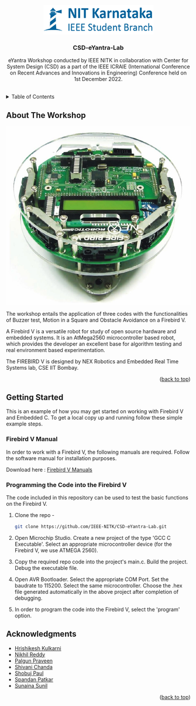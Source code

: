 <!-- Improved compatibility of back to top link: See: https://github.com/othneildrew/Best-README-Template/pull/73 -->
<a name="readme-top"></a>
<!--
*** Thanks for checking out the Best-README-Template. If you have a suggestion
*** that would make this better, please fork the repo and create a pull request
*** or simply open an issue with the tag "enhancement".
*** Don't forget to give the project a star!
*** Thanks again! Now go create something AMAZING! :D
-->



<!-- PROJECT SHIELDS -->
<!--
*** I'm using markdown "reference style" links for readability.
*** Reference links are enclosed in brackets [ ] instead of parentheses ( ).
*** See the bottom of this document for the declaration of the reference variables
*** for contributors-url, forks-url, etc. This is an optional, concise syntax you may use.
*** https://www.markdownguide.org/basic-syntax/#reference-style-links
-->

<!-- PROJECT LOGO -->
<br />
<div align="center">
  <a href="https://https://github.com/IEEE-NITK/CSD-eYantra-Lab">
    <img src="images/logo.png" alt="Logo" width="300" height="80">
  </a>

<h3 align="center">CSD-eYantra-Lab</h3>

  <p align="center">
    eYantra Workshop conducted by IEEE NITK in collaboration with Center for System Design (CSD) as a part of the IEEE ICRAIE (International Conference on Recent Advances and Innovations in Engineering) Conference held on 1st December 2022.
    <br />
    <br />
  </p>
</div>


<!-- TABLE OF CONTENTS -->
<details>
  <summary>Table of Contents</summary>
  <ol>
    <li>
      <a href="#about-the-workshop">About the Workshop</a>
    </li>
    <li>
      <a href="#getting-started">Getting Started</a>
      <ul>
        <li><a href="#prerequisites">Firebird V Manual</a></li>
        <li><a href="#installation">Programming the Code into the Firebird V</a></li>
      </ul>
    <li><a href="#acknowledgments">Acknowledgments</a></li>
  </ol>
</details>



<!-- ABOUT THE WORKSHOP -->
## About The Workshop

![Fire Bird V](images/firebirdv.jpeg)

The workshop entails the application of three codes with the functionalities of Buzzer test, Motion in a Square and Obstacle Avoidance on a Firebird V. 

A Firebird V is a versatile robot for study of open source hardware and embedded systems. It is an AtMega2560 microcontroller based robot, which provides the developer an excellent base for algorithm testing and real environment based experimentation. 

The FIREBIRD V is designed by NEX Robotics and Embedded Real Time Systems lab, CSE IIT Bombay.

<p align="right">(<a href="#readme-top">back to top</a>)</p>


<!-- GETTING STARTED -->
## Getting Started

This is an example of how you may get started on working with Firebird V and Embedded C.
To get a local copy up and running follow these simple example steps.

### Firebird V Manual

In order to work with a Firebird V, the following manuals are required. Follow the software manual for installation purposes.

Download here : <a href="https://github.com/IEEE-NITK/CSD-eYantra-Lab/tree/main/assets">Firebird V Manuals</a>

### Programming the Code into the Firebird V

The code included in this repository can be used to test the basic functions on the Firebird V.

1. Clone the repo - 
   ```sh
   git clone https://github.com/IEEE-NITK/CSD-eYantra-Lab.git
   ```

2. Open Microchip Studio. Create a new project of the type 'GCC C Executable'. Select an appropriate microcontroller device (for the Firebird V, we use ATMEGA 2560). 

3. Copy the required repo code into the project's main.c. Build the project. Debug the executable file. 

4. Open AVR Bootloader. Select the appropriate COM Port. Set the baudrate to 115200. Select the same microcontroller. Choose the .hex file generated automatically in the above project after completion of debugging.

5. In order to program the code into the Firebird V, select the 'program' option.

<!-- ACKNOWLEDGMENTS -->
## Acknowledgments

* [Hrishikesh Kulkarni](https://github.com/HrishiCoolkarni)
* [Nikhil Reddy](https://github.com/nikhilreddy2002)
* [Palgun Praveen](https://github.com/Palgun7)
* [Shivani Chanda](https://github.com/Shivani-Chanda)
* [Shobuj Paul](https://github.com/Shobuj-Paul)
* [Spandan Patkar](https://github.com/SpandanPatkar)
* [Sunaina Sunil](https://github.com/SunainaSunil)


<p align="right">(<a href="#readme-top">back to top</a>)</p>



<!-- MARKDOWN LINKS & IMAGES -->
<!-- https://www.markdownguide.org/basic-syntax/#reference-style-links -->
[contributors-shield]: https://img.shields.io/github/contributors/github_username/repo_name.svg?style=for-the-badge
[contributors-url]: https://github.com/github_username/repo_name/graphs/contributors
[forks-shield]: https://img.shields.io/github/forks/github_username/repo_name.svg?style=for-the-badge
[forks-url]: https://github.com/github_username/repo_name/network/members
[stars-shield]: https://img.shields.io/github/stars/github_username/repo_name.svg?style=for-the-badge
[stars-url]: https://github.com/github_username/repo_name/stargazers
[issues-shield]: https://img.shields.io/github/issues/github_username/repo_name.svg?style=for-the-badge
[issues-url]: https://github.com/github_username/repo_name/issues
[license-shield]: https://img.shields.io/github/license/github_username/repo_name.svg?style=for-the-badge
[license-url]: https://github.com/github_username/repo_name/blob/master/LICENSE.txt
[linkedin-shield]: https://img.shields.io/badge/-LinkedIn-black.svg?style=for-the-badge&logo=linkedin&colorB=555
[linkedin-url]: https://linkedin.com/in/linkedin_username
[product-screenshot]: images/screenshot.png
[Next.js]: https://img.shields.io/badge/next.js-000000?style=for-the-badge&logo=nextdotjs&logoColor=white
[Next-url]: https://nextjs.org/
[React.js]: https://img.shields.io/badge/React-20232A?style=for-the-badge&logo=react&logoColor=61DAFB
[React-url]: https://reactjs.org/
[Vue.js]: https://img.shields.io/badge/Vue.js-35495E?style=for-the-badge&logo=vuedotjs&logoColor=4FC08D
[Vue-url]: https://vuejs.org/
[Angular.io]: https://img.shields.io/badge/Angular-DD0031?style=for-the-badge&logo=angular&logoColor=white
[Angular-url]: https://angular.io/
[Svelte.dev]: https://img.shields.io/badge/Svelte-4A4A55?style=for-the-badge&logo=svelte&logoColor=FF3E00
[Svelte-url]: https://svelte.dev/
[Laravel.com]: https://img.shields.io/badge/Laravel-FF2D20?style=for-the-badge&logo=laravel&logoColor=white
[Laravel-url]: https://laravel.com
[Bootstrap.com]: https://img.shields.io/badge/Bootstrap-563D7C?style=for-the-badge&logo=bootstrap&logoColor=white
[Bootstrap-url]: https://getbootstrap.com
[JQuery.com]: https://img.shields.io/badge/jQuery-0769AD?style=for-the-badge&logo=jquery&logoColor=white
[JQuery-url]: https://jquery.com 
